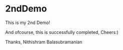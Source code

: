 # 2ndDemo
This is my 2nd Demo!

And ofcourse, this is successfully completed, Cheers:)

Thanks,
Nithishram Balasubramanian

